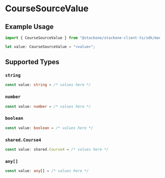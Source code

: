 # CourseSourceValue

## Example Usage

```typescript
import { CourseSourceValue } from "@stackone/stackone-client-ts/sdk/models/shared";

let value: CourseSourceValue = "<value>";
```

## Supported Types

### `string`

```typescript
const value: string = /* values here */
```

### `number`

```typescript
const value: number = /* values here */
```

### `boolean`

```typescript
const value: boolean = /* values here */
```

### `shared.Course4`

```typescript
const value: shared.Course4 = /* values here */
```

### `any[]`

```typescript
const value: any[] = /* values here */
```

